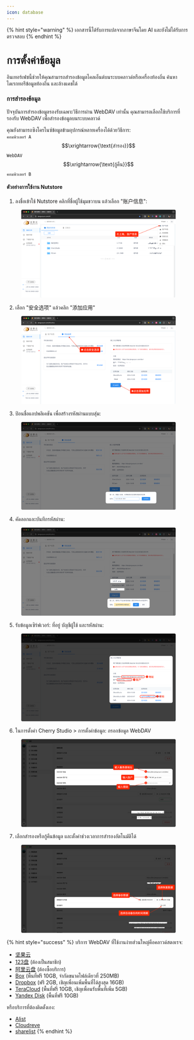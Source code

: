```yaml
---
icon: database
---
```


{% hint style="warning" %}
เอกสารนี้ได้รับการแปลจากภาษาจีนโดย AI และยังไม่ได้รับการตรวจสอบ
{% endhint %}

# การตั้งค่าข้อมูล

อินเทอร์เฟซนี้ช่วยให้คุณสามารถสำรองข้อมูลไคลเอ็นต์บนระบบคลาวด์หรือเครื่องท้องถิ่น ค้นหาไดเรกทอรีข้อมูลท้องถิ่น และล้างแคชได้

### การสำรองข้อมูล

ปัจจุบันการสำรองข้อมูลรองรับเฉพาะวิธีการผ่าน WebDAV เท่านั้น คุณสามารถเลือกใช้บริการที่รองรับ WebDAV เพื่อสำรองข้อมูลบนระบบคลาวด์

คุณยังสามารถซิงโครไนซ์ข้อมูลข้ามอุปกรณ์หลายเครื่องได้ด้วยวิธีการ:  
`คอมพิวเตอร์ A` $$\xrightarrow{\text{สำรอง}}$$ `WebDAV` $$\xrightarrow{\text{กู้คืน}}$$ `คอมพิวเตอร์ B`

#### ตัวอย่างการใช้งาน Nutstore

1. ลงชื่อเข้าใช้ Nutstore คลิกที่ชื่อผู้ใช้มุมขวาบน แล้วเลือก "账户信息":

<figure><img src="../../../.gitbook/assets/image (39).png" alt=""><figcaption></figcaption></figure>

2. เลือก "安全选项" แล้วคลิก "添加应用"

<figure><img src="../../../.gitbook/assets/image (40).png" alt=""><figcaption></figcaption></figure>

3. ป้อนชื่อแอปพลิเคชัน เพื่อสร้างรหัสผ่านแบบสุ่ม:

<figure><img src="../../../.gitbook/assets/image (41).png" alt=""><figcaption></figcaption></figure>

4. คัดลอกและบันทึกรหัสผ่าน:

<figure><img src="../../../.gitbook/assets/image (42).png" alt=""><figcaption></figcaption></figure>

5. รับข้อมูลเซิร์ฟเวอร์: ที่อยู่ บัญชีผู้ใช้ และรหัสผ่าน:

<figure><img src="../../../.gitbook/assets/image (43).png" alt=""><figcaption></figcaption></figure>

6. ในการตั้งค่า Cherry Studio > การตั้งค่าข้อมูล: กรอกข้อมูล WebDAV

<figure><img src="../../../.gitbook/assets/image (48).png" alt=""><figcaption></figcaption></figure>

7. เลือกสำรองหรือกู้คืนข้อมูล และตั้งค่าช่วงเวลาการสำรองอัตโนมัติได้

<figure><img src="../../../.gitbook/assets/image (47).png" alt=""><figcaption></figcaption></figure>

{% hint style="success" %}
บริการ WebDAV ที่ใช้งานง่ายส่วนใหญ่คือคลาวด์สตอเรจ:

* [坚果云](https://www.jianguoyun.com/)
* [123盘](https://www.123pan.com/) (ต้องเป็นสมาชิก)
* [阿里云盘](https://www.alipan.com/) (ต้องซื้อบริการ)
* [Box](https://www.box.com/) (พื้นที่ฟรี 10GB, จำกัดขนาดไฟล์เดียวที่ 250MB)
* [Dropbox](https://www.dropbox.com/) (ฟรี 2GB, เชิญเพื่อนเพิ่มพื้นที่ได้สูงสุด 16GB)
* [TeraCloud](https://teracloud.jp/en/) (พื้นที่ฟรี 10GB, เชิญเพื่อนรับพื้นที่เพิ่ม 5GB)
* [Yandex Disk](https://disk.yandex.com/) (พื้นที่ฟรี 10GB)

หรือบริการที่ต้องติดตั้งเอง:

* [Alist](https://alist.nn.ci/zh/)
* [Cloudreve](https://cloudreve.org/)
* [sharelist](https://github.com/reruin/sharelist)
{% endhint %}